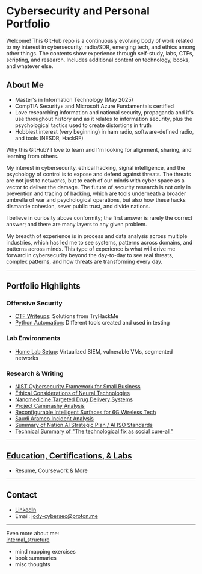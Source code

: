 # Cybersecurity and Personal Portfolio

Welcome! This GitHub repo is a continuously evolving body of work related to my interest in cybersecurity, radio/SDR, emerging tech, and ethics among other things.  The contents show experience through self-study, labs, CTFs, scripting, and research. Includes additional content on technology, books, and whatever else.

## About Me
- Master's in Information Technology (May 2025)
- CompTIA Security+ and Microsoft Azure Fundamentals certified
- Love researching information and national security, propaganda and it's use throughout history and as it relates to information security, plus the psychological tactics used to create distortions in truth
- Hobbiest interest (very beginning) in ham radio, software-defined radio, and tools (NESDR, HackRF)

Why this GitHub?
I love to learn and I'm looking for alignment, sharing, and learning from others. 

My interest in cybersecurity, ethical hacking, signal intelligence, and the psychology of control is to expose and defend against threats. The threats are not just to networks, but to each of our minds with cyber space as a vector to deliver the damage. The future of security research is not only in prevention and tracing of hacking, which are tools underneath a broader umbrella of war and psychological operations, but also how these hacks dismantle cohesion, sever public trust, and divide nations. 

I believe in curiosity above conformity; the first answer is rarely the correct answer; and there are many layers to any given problem. 

My breadth of experience is in process and data analysis across multiple industries, which has led me to see systems, patterns across domains, and patterns across minds. This type of experience is what will drive me forward in cybersecurity beyond the day-to-day to see real threats, complex patterns, and how threats are transforming every day. 

---

## Portfolio Highlights

### Offensive Security
- [CTF Writeups](./offensive-security/CTF-Writeups): Solutions from TryHackMe
- [Python Automation](./security-automation/python): Different tools created and used in testing

### Lab Environments
- [Home Lab Setup](./labs-and-scenarios/Home-Lab-Setup): Virtualized SIEM, vulnerable VMs, segmented networks

### Research & Writing
- [NIST Cybersecurity Framework for Small Business](https://github.com/jodymiller/Cybersecurity/blob/main/research/cybersec/Ethical%20Considerations%20of%20Neural%20Enhancement%20Technologies%20%20pdf)
- [Ethical Considerations of Neural Technologies](https://github.com/jodymiller/Cybersecurity/blob/main/research/emerging_tech/Ethical%20Considerations%20of%20Neural%20Enhancement%20Technologies%20%20pdf)
- [Nanomedicine Targeted Drug Delivery Systems](https://github.com/jodymiller/Cybersecurity/blob/main/research/emerging_tech/Nanomedicine%3A%20Targeted%20drug%20delivery%20systems.pdf)
- [Project Camerashy Analysis](https://github.com/jodymiller/Cybersecurity/blob/main/research/cybersec/Project%20Camerashy%20Analysis%20-%20Jody%20Miller.pdf)
- [Reconfigurable Intelligent Surfaces for 6G Wireless Tech](https://github.com/jodymiller/Cybersecurity/blob/main/research/emerging_tech/Reconfigurable%20Intelligent%20Surfaces%20for%206G%20Wireless%20Technology.pdf)
- [Saudi Aramco Incident Analysis](https://github.com/jodymiller/Cybersecurity/blob/main/research/cybersec/Saudi%20Aramco%20Post%20Incident%20Analysis%20-%20Jody%20Miller.pdf)
- [Summary of Nation AI Strategic Plan / AI ISO Standards](https://github.com/jodymiller/Cybersecurity/blob/main/research/emerging_tech/Summary%20of%20The%20National%20Artificial%20Intelligence%20R%26D%20Strategic%20Plan%20.pdf)
- [Technical Summary of "The technological fix as social cure-all"](https://github.com/jodymiller/Cybersecurity/blob/main/research/emerging_tech/Technical%20Summary%20of%20Sean%20Johnston's%20The%20technological%20fix%20as%20social%20cure-all.pdf)
---

## [Education, Certifications, & Labs](./certifications-and-training)
* Resume, Coursework & More
  
---

## Contact
- [LinkedIn](https://linkedin.com/in/jodyemiller)
- Email: jody-cybersec@proton.me

---
Even more about me:\
[internal_structure](./internal_structure)
- mind mapping exercises
- book summaries
- misc thoughts
